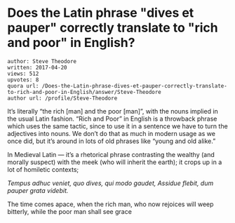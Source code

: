 # Does the Latin phrase "dives et pauper" correctly translate to "rich and poor" in English?

	author: Steve Theodore
	written: 2017-04-20
	views: 512
	upvotes: 8
	quora url: /Does-the-Latin-phrase-dives-et-pauper-correctly-translate-to-rich-and-poor-in-English/answer/Steve-Theodore
	author url: /profile/Steve-Theodore


It’s literally “the rich [man] and the poor [man]”, with the nouns implied in the usual Latin fashion. “Rich and Poor” in English is a throwback phrase which uses the same tactic, since to use it in a sentence we have to turn the adjectives into nouns. We don’t do that as much in modern usage as we once did, but it’s around in lots of old phrases like “young and old alike.”

In Medieval Latin — it’s a rhetorical phrase contrasting the wealthy (and morally suspect) with the meek (who will inherit the earth); it crops up in a lot of homiletic contexts;

_Tempus adhuc veniet, quo dives, qui modo gaudet,
Assidue flebit, dum pauper grata videbit._ 

The time comes apace, when the rich man, who now rejoices
will weep bitterly, while the poor man shall see grace

